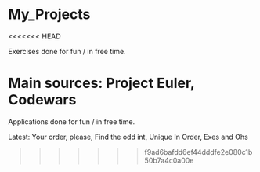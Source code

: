 # My_Projects
<<<<<<< HEAD

Exercises done for fun / in free time.

Main sources: Project Euler, Codewars
=======
Applications done for fun / in free time.

Latest: Your order, please, Find the odd int, Unique In Order, Exes and Ohs
>>>>>>> f9ad6bafdd6ef44dddfe2e080c1b50b7a4c0a00e
